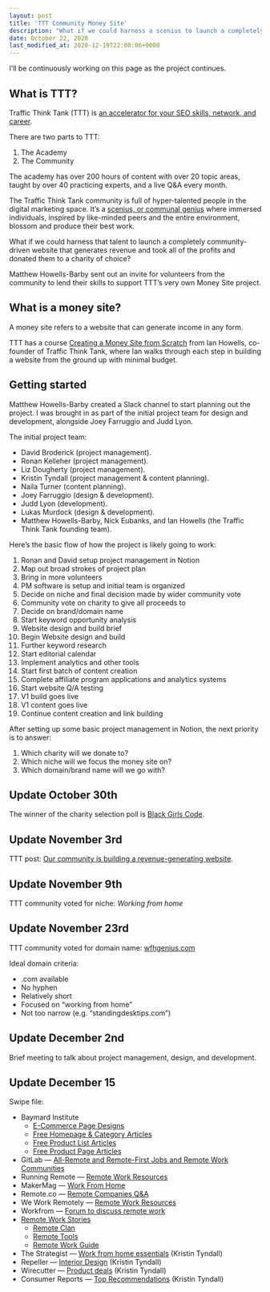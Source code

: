```yaml
---
layout: post
title: 'TTT Community Money Site'
description: "What if we could harness a scenius to launch a completely community-driven website that generates revenue and took all of the profits and donated them to a charity of choice?"
date: October 22, 2020
last_modified_at: 2020-12-19T22:00:06+0000
---
```



I’ll be continuously working on this page as the project continues.

## What is TTT?
Traffic Think Tank (TTT) is [an accelerator for your SEO skills, network, and career](https://trafficthinktank.com/).

There are two parts to TTT:
1. The Academy
2. The Community

The academy has over 200 hours of content with over 20 topic areas, taught by over 40 practicing experts, and a live Q&A every month.

The Traffic Think Tank community is full of hyper-talented people in the digital marketing space. It’s a [scenius, or communal genius](https://kk.org/thetechnium/scenius-or-comm/) where immersed individuals, inspired by like-minded peers and the entire environment, blossom and produce their best work.

What if we could harness that talent to launch a completely community-driven website that generates revenue and took all of the profits and donated them to a charity of choice?

Matthew Howells-Barby sent out an invite for volunteers from the community to lend their skills to support TTT’s very own Money Site project.

## What is a money site?
A money site refers to a website that can generate income in any form.

TTT has a course [Creating a Money Site from Scratch](https://trafficthinktank.com/courses/money-site-from-scratch/) from Ian Howells, co-founder of Traffic Think Tank, where Ian walks through each step in building a website from the ground up with minimal budget.

## Getting started

Matthew Howells-Barby created a Slack channel to start planning out the project. I was brought in as part of the initial project team for design and development, alongside Joey Farruggio and Judd Lyon.

The initial project team:
- David Broderick (project management).
- Ronan Kelleher (project management).
- Liz Dougherty (project management).
- Kristin Tyndall (project management & content planning).
- Naila Turner (content planning).
- Joey Farruggio (design & development).
- Judd Lyon (development).
- Lukas Murdock (design & development).
- Matthew Howells-Barby, Nick Eubanks, and Ian Howells (the Traffic Think Tank founding team).

Here’s the basic flow of how the project is likely going to work:

1. Ronan and David setup project management in Notion
2. Map out broad strokes of project plan
3. Bring in more volunteers
4. PM software is setup and initial team is organized
5. Decide on niche and final decision made by wider community vote
6. Community vote on charity to give all proceeds to
7. Decide on brand/domain name
8. Start keyword opportunity analysis
9. Website design and build brief
10. Begin Website design and build
11. Further keyword research
12. Start editorial calendar
13. Implement analytics and other tools
14. Start first batch of content creation
15. Complete affiliate program applications and analytics systems
16. Start website Q/A testing
17. V1 build goes live
18. V1 content goes live
19. Continue content creation and link building

After setting up some basic project management in Notion, the next priority is to answer:
1. Which charity will we donate to?
2. Which niche will we focus the money site on?
3. Which domain/brand name will we go with?

## Update October 30th
The winner of the charity selection poll is [Black Girls Code](https://www.blackgirlscode.com/).

## Update November 3rd
TTT post: [Our community is building a revenue-generating website](https://trafficthinktank.com/community-money-site/).

## Update November 9th
TTT community voted for niche: *Working from home*

## Update November 23rd
TTT community voted for domain name: [wfhgenius.com](https://wfhgenius.com/)

Ideal domain criteria:
- .com available
- No hyphen
- Relatively short
- Focused on “working from home”
- Not too narrow (e.g. “standingdesktips.com”)

## Update December 2nd
Brief meeting to talk about project management, design, and development.

## Update December 15
Swipe file:
- Baymard Institute
	- [E-Commerce Page Designs](https://baymard.com/ecommerce-design-examples)
	- [Free Homepage & Category Articles](https://baymard.com/homepage-and-category-usability/articles)
	- [Free Product List Articles](https://baymard.com/ecommerce-product-lists/articles)
	- [Free Product Page Articles](https://baymard.com/product-page/articles)
- GitLab — [All-Remote and Remote-First Jobs and Remote Work Communities](https://about.gitlab.com/company/culture/all-remote/jobs/)
- Running Remote — [Remote Work Resources](https://runningremote.com/resources/)
- MakerMag — [Work From Home](https://makermag.com/category/work-from-home/)
- Remote.co — [Remote Companies Q&A](https://remote.co/qa-leading-remote-companies/)
- We Work Remotely — [Remote Work Resources](https://weworkremotely.com/remote-work-resources)
- Workfrom — [Forum to discuss remote work](https://forum.workfrom.co/top)
- [Remote Work Stories](https://remotechronicles.com/)
	- [Remote Clan](https://remoteclan.com/)
	- [Remote Tools](https://www.remote.tools/)
	- [Remote Work Guide](https://remotework2020.remote.tools/)
- The Strategist — [Work from home essentials](https://nymag.com/strategist/article/best-work-from-home-essentials.html) (Kristin Tyndall)
- Repeller — [Interior Design](https://repeller.com/instagram-inspired-interior-design/) (Kristin Tyndall)
- Wirecutter — [Product deals](https://www.nytimes.com/wirecutter/deals/) (Kristin Tyndall)
- Consumer Reports — [Top Recommendations](https://www.consumerreports.org/cro/index.htm#product-cards) (Kristin Tyndall)
